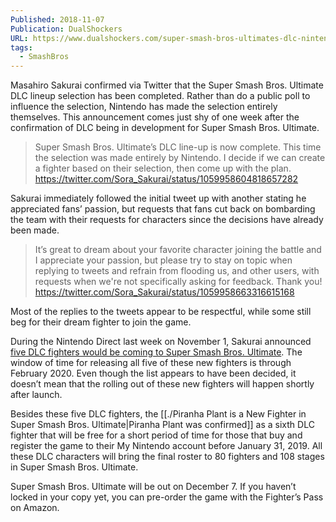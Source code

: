 ```yaml
---
Published: 2018-11-07
Publication: DualShockers
URL: https://www.dualshockers.com/super-smash-bros-ultimates-dlc-nintendo-decided/
tags:
  - SmashBros
---
```

Masahiro Sakurai confirmed via Twitter that the Super Smash Bros. Ultimate DLC lineup selection has been completed. Rather than do a public poll to influence the selection, Nintendo has made the selection entirely themselves. This announcement comes just shy of one week after the confirmation of DLC being in development for Super Smash Bros. Ultimate.

> Super Smash Bros. Ultimate’s DLC line-up is now complete. This time the selection was made entirely by Nintendo. I decide if we can create a fighter based on their selection, then come up with the plan.
> https://twitter.com/Sora_Sakurai/status/1059958604818657282

Sakurai immediately followed the initial tweet up with another stating he appreciated fans’ passion, but requests that fans cut back on bombarding the team with their requests for characters since the decisions have already been made.

> It’s great to dream about your favorite character joining the battle and I appreciate your passion, but please try to stay on topic when replying to tweets and refrain from flooding us, and other users, with requests when we're not specifically asking for feedback. Thank you!
> https://twitter.com/Sora_Sakurai/status/1059958663316615168

Most of the replies to the tweets appear to be respectful, while some still beg for their dream fighter to join the game.

During the Nintendo Direct last week on November 1, Sakurai announced [five DLC fighters would be coming to Super Smash Bros. Ultimate](https://www.dualshockers.com/super-smash-bros-ultimate-dlc/). The window of time for releasing all five of these new fighters is through February 2020. Even though the list appears to have been decided, it doesn’t mean that the rolling out of these new fighters will happen shortly after launch.

Besides these five DLC fighters, the [[./Piranha Plant is a New Fighter in Super Smash Bros. Ultimate|Piranha Plant was confirmed]] as a sixth DLC fighter that will be free for a short period of time for those that buy and register the game to their My Nintendo account before January 31, 2019.  All these DLC characters will bring the final roster to 80 fighters and 108 stages in Super Smash Bros. Ultimate.

Super Smash Bros. Ultimate will be out on December 7. If you haven’t locked in your copy yet, you can pre-order the game with the Fighter’s Pass on Amazon.